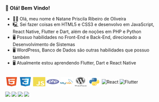 ### 🤩  Olá! Bem Vindo! 
<ul>
<li>👧🏻 Olá, meu nome é Natane Priscila Ribeiro de Oliveira</li>
<li> 🖳 Sei fazer coisas em HTML5 e CSS3 e desenvolvo em JavaScript, React Native, Flutter e Dart, além de noções em PHP e Python</li>
<li>🖥️ Possuo habilidades no Front-End e Back-End, direcionado a Desenvolvimento de Sistemas</li>
<li>🖥️ WordPress, Banco de Dados são outras habilidades que possuo também</li>
<li>🖥️ Atualmente estou aprendendo Flutter, Dart e React Native</li>
</ul>

<div style="display: inline_block"><br>
  
  <img align="center" alt="Natane-HTML" height="30" width="40" src="https://raw.githubusercontent.com/devicons/devicon/master/icons/html5/html5-original.svg">
  <img align="center" alt="Natane-CSS" height="30" width="40" src="https://raw.githubusercontent.com/devicons/devicon/master/icons/css3/css3-original.svg">
  <img align="center" alt="Natane-js-Js" height="30" width="40" src="https://raw.githubusercontent.com/devicons/devicon/master/icons/javascript/javascript-plain.svg">
  <img align="center" alt="Natane-php" height="30" width="40" src="https://raw.githubusercontent.com/devicons/devicon/master/icons/php/php-plain.svg">
  <img align="center" alt="Natane-mysql" height="30" width="40" src="https://raw.githubusercontent.com/devicons/devicon/master/icons/mysql/mysql-original-wordmark.svg">
  <img align="center" alt="Natane-wordpress" height="30" width="40" src="https://raw.githubusercontent.com/devicons/devicon/master/icons/wordpress/wordpress-plain-wordmark.svg">
  <img align="center" alt="Natane-Python" height="30" width="40" src="https://raw.githubusercontent.com/devicons/devicon/master/icons/python/python-original.svg">
  <img align="center" alt="React" height="60" width="80" src="https://skillicons.dev/icons?i=react,=1)](https://skillicons.dev">
  <img align="center" alt="Flutter" height="60" width="80" src="https://skillicons.dev/icons?i=flutter,=1)](https://skillicons.dev">

</div>
<br>
<div> 
  <a href="https://www.instagram.com/natproliver" target="_blank"><img src="https://img.shields.io/badge/-Instagram-%23E4405F?style=for-the-badge&logo=instagram&logoColor=white" target="_blank"></a>
 <a href="https://discord.gg/887156760090132500" target="_blank"><img src="https://img.shields.io/badge/Discord-7289DA?style=for-the-badge&logo=discord&logoColor=white" target="_blank"></a> 
  <a href = "nataneoliveira75@gmail.com"><img src="https://img.shields.io/badge/-Gmail-%23333?style=for-the-badge&logo=gmail&logoColor=white" target="_blank"></a>
  <a href="https://www.linkedin.com/in/natane-priscila-ribeiro-de-oliveira-89a766212" target="_blank"><img src="https://img.shields.io/badge/-LinkedIn-%230077B5?style=for-the-badge&logo=linkedin&logoColor=white" target="_blank"></a> 
  
</div>


